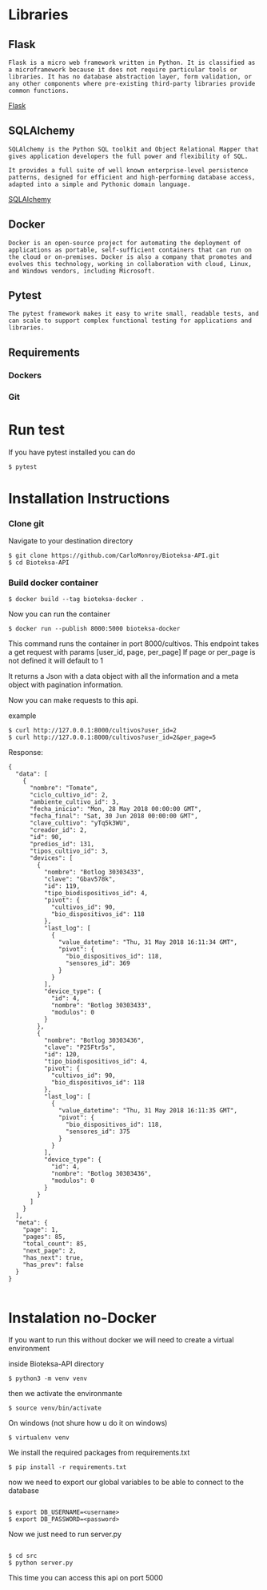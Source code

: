 # Libraries

## Flask

```
Flask is a micro web framework written in Python. It is classified as a microframework because it does not require particular tools or libraries. It has no database abstraction layer, form validation, or any other components where pre-existing third-party libraries provide common functions.
```

[Flask](https://flask.palletsprojects.com/en/2.1.x/)

## SQLAlchemy

```
SQLAlchemy is the Python SQL toolkit and Object Relational Mapper that gives application developers the full power and flexibility of SQL.

It provides a full suite of well known enterprise-level persistence patterns, designed for efficient and high-performing database access, adapted into a simple and Pythonic domain language.
```

[SQLAlchemy](https://flask-sqlalchemy.palletsprojects.com/en/2.x/)

## Docker

```
Docker is an open-source project for automating the deployment of applications as portable, self-sufficient containers that can run on the cloud or on-premises. Docker is also a company that promotes and evolves this technology, working in collaboration with cloud, Linux, and Windows vendors, including Microsoft.

```

## Pytest

```
The pytest framework makes it easy to write small, readable tests, and can scale to support complex functional testing for applications and libraries.
```

## Requirements

### Dockers

### Git

# Run test

If you have pytest installed you can do

```
$ pytest
```

# Installation Instructions

### Clone git

Navigate to your destination directory

```
$ git clone https://github.com/CarloMonroy/Bioteksa-API.git
$ cd Bioteksa-API
```

### Build docker container

```
$ docker build --tag bioteksa-docker .
```

Now you can run the container

```
$ docker run --publish 8000:5000 bioteksa-docker
```

This command runs the container in port 8000/cultivos.
This endpoint takes a get request with params [user_id, page, per_page]
If page or per_page is not defined it will default to 1

It returns a Json with a data object with all the information and a
meta object with pagination information.

Now you can make requests to this api.

example

```
$ curl http://127.0.0.1:8000/cultivos?user_id=2
$ curl http://127.0.0.1:8000/cultivos?user_id=2&per_page=5
```

Response:

```
{
  "data": [
    {
      "nombre": "Tomate",
      "ciclo_cultivo_id": 2,
      "ambiente_cultivo_id": 3,
      "fecha_inicio": "Mon, 28 May 2018 00:00:00 GMT",
      "fecha_final": "Sat, 30 Jun 2018 00:00:00 GMT",
      "clave_cultivo": "yTq5k3WU",
      "creador_id": 2,
      "id": 90,
      "predios_id": 131,
      "tipos_cultivo_id": 3,
      "devices": [
        {
          "nombre": "Botlog 30303433",
          "clave": "Gbav578k",
          "id": 119,
          "tipo_biodispositivos_id": 4,
          "pivot": {
            "cultivos_id": 90,
            "bio_dispositivos_id": 118
          },
          "last_log": [
            {
              "value_datetime": "Thu, 31 May 2018 16:11:34 GMT",
              "pivot": {
                "bio_dispositivos_id": 118,
                "sensores_id": 369
              }
            }
          ],
          "device_type": {
            "id": 4,
            "nombre": "Botlog 30303433",
            "modulos": 0
          }
        },
        {
          "nombre": "Botlog 30303436",
          "clave": "P25Ftr5s",
          "id": 120,
          "tipo_biodispositivos_id": 4,
          "pivot": {
            "cultivos_id": 90,
            "bio_dispositivos_id": 118
          },
          "last_log": [
            {
              "value_datetime": "Thu, 31 May 2018 16:11:35 GMT",
              "pivot": {
                "bio_dispositivos_id": 118,
                "sensores_id": 375
              }
            }
          ],
          "device_type": {
            "id": 4,
            "nombre": "Botlog 30303436",
            "modulos": 0
          }
        }
      ]
    }
  ],
  "meta": {
    "page": 1,
    "pages": 85,
    "total_count": 85,
    "next_page": 2,
    "has_next": true,
    "has_prev": false
  }
}


```

# Instalation no-Docker

If you want to run this without docker we will need to create a virtual environment

inside Bioteksa-API directory

```
$ python3 -m venv venv
```

then we activate the environmante

```
$ source venv/bin/activate
```

On windows (not shure how u do it on windows)

```
$ virtualenv venv
```

We install the required packages from requirements.txt

```
$ pip install -r requirements.txt
```

now we need to export our global variables to be able to connect to the database

```

$ export DB_USERNAME=<username>
$ export DB_PASSWORD=<password>

```

Now we just need to run server.py

```

$ cd src
$ python server.py

```

This time you can access this api on port 5000

